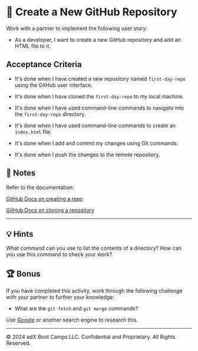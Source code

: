 # 📖 Create a New GitHub Repository

Work with a partner to implement the following user story:

* As a developer, I want to create a new GitHub repository and add an HTML file to it.  

## Acceptance Criteria

* It's done when I have created a new repository named `first-day-repo` using the GitHub user interface.

* It's done when I have cloned the `first-day-repo` to my local machine.

* It's done when I have used command-line commands to navigate into the `first-day-repo` directory.

* It's done when I have used command-line commands to create an `index.html` file.

* It's done when I add and commit my changes using Git commands.

* It's done when I push the changes to the remote repository. 

## 📝 Notes

Refer to the documentation: 

[GitHub Docs on creating a repo](https://docs.github.com/en/github/getting-started-with-github/create-a-repo)

[GitHub Docs on cloning a repository](https://docs.github.com/en/github/creating-cloning-and-archiving-repositories/cloning-a-repository)

---

## 💡 Hints

What command can you use to list the contents of a directory? How can you use this command to check your work?

## 🏆 Bonus

If you have completed this activity, work through the following challenge with your partner to further your knowledge:

* What are the `git fetch` and `git merge` commands? 

Use [Google](https://www.google.com) or another search engine to research this.

---
© 2024 edX Boot Camps LLC. Confidential and Proprietary. All Rights Reserved.
